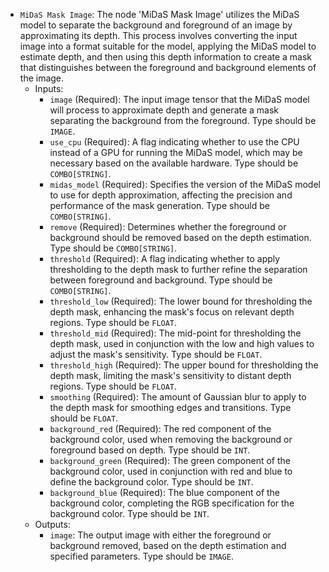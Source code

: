 - `MiDaS Mask Image`: The node 'MiDaS Mask Image' utilizes the MiDaS model to separate the background and foreground of an image by approximating its depth. This process involves converting the input image into a format suitable for the model, applying the MiDaS model to estimate depth, and then using this depth information to create a mask that distinguishes between the foreground and background elements of the image.
    - Inputs:
        - `image` (Required): The input image tensor that the MiDaS model will process to approximate depth and generate a mask separating the background from the foreground. Type should be `IMAGE`.
        - `use_cpu` (Required): A flag indicating whether to use the CPU instead of a GPU for running the MiDaS model, which may be necessary based on the available hardware. Type should be `COMBO[STRING]`.
        - `midas_model` (Required): Specifies the version of the MiDaS model to use for depth approximation, affecting the precision and performance of the mask generation. Type should be `COMBO[STRING]`.
        - `remove` (Required): Determines whether the foreground or background should be removed based on the depth estimation. Type should be `COMBO[STRING]`.
        - `threshold` (Required): A flag indicating whether to apply thresholding to the depth mask to further refine the separation between foreground and background. Type should be `COMBO[STRING]`.
        - `threshold_low` (Required): The lower bound for thresholding the depth mask, enhancing the mask's focus on relevant depth regions. Type should be `FLOAT`.
        - `threshold_mid` (Required): The mid-point for thresholding the depth mask, used in conjunction with the low and high values to adjust the mask's sensitivity. Type should be `FLOAT`.
        - `threshold_high` (Required): The upper bound for thresholding the depth mask, limiting the mask's sensitivity to distant depth regions. Type should be `FLOAT`.
        - `smoothing` (Required): The amount of Gaussian blur to apply to the depth mask for smoothing edges and transitions. Type should be `FLOAT`.
        - `background_red` (Required): The red component of the background color, used when removing the background or foreground based on depth. Type should be `INT`.
        - `background_green` (Required): The green component of the background color, used in conjunction with red and blue to define the background color. Type should be `INT`.
        - `background_blue` (Required): The blue component of the background color, completing the RGB specification for the background color. Type should be `INT`.
    - Outputs:
        - `image`: The output image with either the foreground or background removed, based on the depth estimation and specified parameters. Type should be `IMAGE`.
